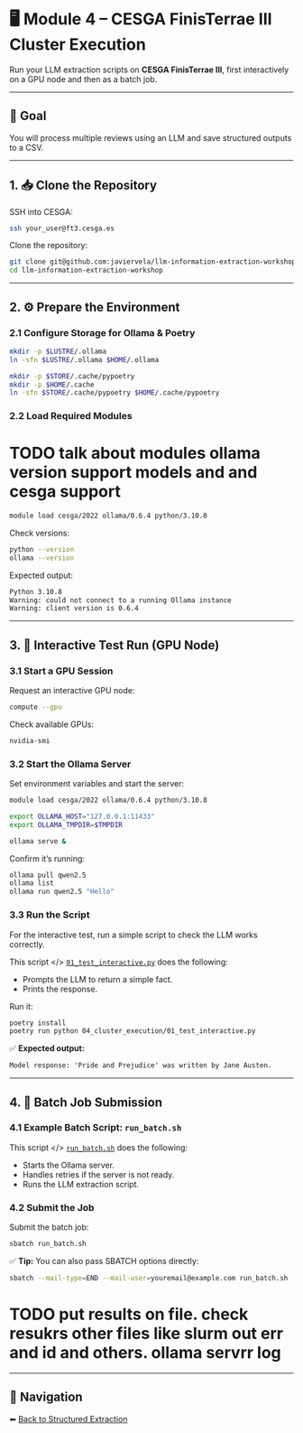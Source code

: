 # 🖥️ Module 4 – CESGA FinisTerrae III Cluster Execution

Run your LLM extraction scripts on **CESGA FinisTerrae III**, first interactively on a GPU node and then as a batch job.

---

## 🎯 Goal

You will process multiple reviews using an LLM and save structured outputs to a CSV.

---

## 1. 📥 Clone the Repository

SSH into CESGA:

```bash
ssh your_user@ft3.cesga.es
```

Clone the repository:

```bash
git clone git@github.com:javiervela/llm-information-extraction-workshop.git
cd llm-information-extraction-workshop
```

---

## 2. ⚙️ Prepare the Environment

### **2.1 Configure Storage for Ollama & Poetry**

```bash
mkdir -p $LUSTRE/.ollama
ln -sfn $LUSTRE/.ollama $HOME/.ollama

mkdir -p $STORE/.cache/pypoetry
mkdir -p $HOME/.cache
ln -sfn $STORE/.cache/pypoetry $HOME/.cache/pypoetry
```

### **2.2 Load Required Modules**

# TODO talk about modules ollama version support models and and cesga support

```bash
module load cesga/2022 ollama/0.6.4 python/3.10.8
```

Check versions:

```bash
python --version
ollama --version
```

Expected output:

```txt
Python 3.10.8
Warning: could not connect to a running Ollama instance
Warning: client version is 0.6.4
```

---

## 3. 🧪 Interactive Test Run (GPU Node)

### **3.1 Start a GPU Session**

Request an interactive GPU node:

```bash
compute --gpu
```

Check available GPUs:

```bash
nvidia-smi
```

### **3.2 Start the Ollama Server**

Set environment variables and start the server:

```bash
module load cesga/2022 ollama/0.6.4 python/3.10.8

export OLLAMA_HOST="127.0.0.1:11433"
export OLLAMA_TMPDIR=$TMPDIR

ollama serve &
```

Confirm it’s running:

```bash
ollama pull qwen2.5
ollama list
ollama run qwen2.5 "Hello"
```

### **3.3 Run the Script**

For the interactive test, run a simple script to check the LLM works correctly.

This script </> [`01_test_interactive.py`](./01_test_interactive.py) does the following:

- Prompts the LLM to return a simple fact.
- Prints the response.

Run it:

```bash
poetry install
poetry run python 04_cluster_execution/01_test_interactive.py
```

✅ **Expected output:**

```txt
Model response: 'Pride and Prejudice' was written by Jane Austen.
```

---

## 4. 🧾 Batch Job Submission

### **4.1 Example Batch Script: `run_batch.sh`**

This script </> [`run_batch.sh`](./run_batch.sh) does the following:

- Starts the Ollama server.
- Handles retries if the server is not ready.
- Runs the LLM extraction script.

### **4.2 Submit the Job**

Submit the batch job:

```bash
sbatch run_batch.sh
```

✅ **Tip:** You can also pass SBATCH options directly:

```bash
sbatch --mail-type=END --mail-user=youremail@example.com run_batch.sh
```

# TODO put results on file. check resukrs other files like slurm out err and id and others. ollama servrr log

---

## 🔗 Navigation

⬅ [Back to Structured Extraction](../03_structured_llm_extraction/README.md)
